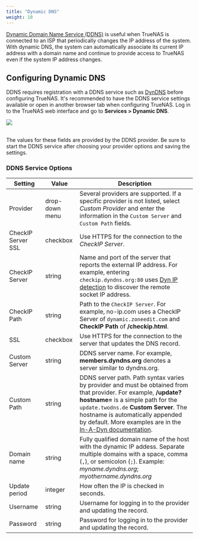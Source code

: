 ```yaml
---
title: "Dynamic DNS"
weight: 10
---
```


[Dynamic Domain Name Service (DDNS)](https://tools.ietf.org/html/rfc2136) is useful when TrueNAS is connected to an ISP that periodically changes the IP address of the system.
With dynamic DNS, the system can automatically associate its current IP address with a domain name and continue to provide access to TrueNAS even if the system IP address changes.

## Configuring Dynamic DNS

DDNS requires registration with a DDNS service such as [DynDNS](https://dyn.com/dns/) before configuring TrueNAS.
It's recommended to have the DDNS service settings available or open in another browser tab when configuring TrueNAS.
Log in to the TrueNAS web interface and go to **Services > Dynamic DNS**.

<img src="/images/DynamicDNSUpdate.png">
<br><br>

The values for these fields are provided by the DDNS provider.
Be sure to start the DDNS service after choosing your provider options and saving the settings.

### DDNS Service Options

| Setting            | Value          | Description                                                                                                                                                                                                                                                                           |
|--------------------|----------------|---------------------------------------------------------------------------------------------------------------------------------------------------------------------------------------------------------------------------------------------------------------------------------------|
| Provider           | drop-down menu | Several providers are supported. If a specific provider is not listed, select *Custom Provider* and enter the information in the `Custom Server` and `Custom Path` fields.                                                                                                                  |
| CheckIP Server SSL | checkbox       | Use HTTPS for the connection to the *CheckIP Server*.                                                                                                                                                                                                                                   |
| CheckIP Server     | string         | Name and port of the server that reports the external IP address. For example, entering `checkip.dyndns.org:80` uses [Dyn IP detection](https://help.dyn.com/remote-access-api/checkip-tool/) to discover the remote socket IP address.                                                                                                         |
| CheckIP Path       | string         | Path to the `CheckIP Server`. For example, no-ip.com uses a CheckIP Server of `dynamic.zoneedit.com` and **CheckIP Path** of **/checkip.html**.                                                                                                                                                   |
| SSL                | checkbox       | Use HTTPS for the connection to the server that updates the DNS record.                                                                                                                                                                                                               |
| Custom Server      | string         | DDNS server name. For example, **members.dyndns.org** denotes a server similar to dyndns.org.                                                                                                                                                                                             |
| Custom Path        | string         | DDNS server path. Path syntax varies by provider and must be obtained from that provider. For example, **/update?hostname=** is a simple path for the `update.twodns.de` **Custom Server**. The hostname is automatically appended by default. More examples are in the [In-A-Dyn documentation](https://github.com/troglobit/inadyn#custom-ddns-providers). |
| Domain name        | string         | Fully qualified domain name of the host with the dynamic IP addess. Separate multiple domains with a space, comma (`,`), or semicolon (`;`). Example: *myname.dyndns.org*; *myothername.dyndns.org*                                                                                           |
| Update period      | integer        | How often the IP is checked in seconds.                                                                                                                                                                                                                                               |
| Username           | string         | Username for logging in to the provider and updating the record.                                                                                                                                                                                                                      |
| Password           | string         | Password for logging in to the provider and updating the record.                                                                                                                                                                                                                      
